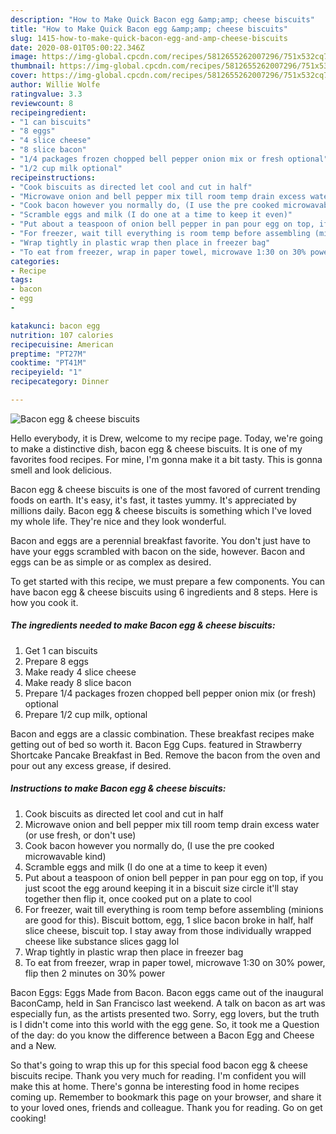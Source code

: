 ```yaml
---
description: "How to Make Quick Bacon egg &amp;amp; cheese biscuits"
title: "How to Make Quick Bacon egg &amp;amp; cheese biscuits"
slug: 1415-how-to-make-quick-bacon-egg-and-amp-cheese-biscuits
date: 2020-08-01T05:00:22.346Z
image: https://img-global.cpcdn.com/recipes/5812655262007296/751x532cq70/bacon-egg-cheese-biscuits-recipe-main-photo.jpg
thumbnail: https://img-global.cpcdn.com/recipes/5812655262007296/751x532cq70/bacon-egg-cheese-biscuits-recipe-main-photo.jpg
cover: https://img-global.cpcdn.com/recipes/5812655262007296/751x532cq70/bacon-egg-cheese-biscuits-recipe-main-photo.jpg
author: Willie Wolfe
ratingvalue: 3.3
reviewcount: 8
recipeingredient:
- "1 can biscuits"
- "8 eggs"
- "4 slice cheese"
- "8 slice bacon"
- "1/4 packages frozen chopped bell pepper onion mix or fresh optional"
- "1/2 cup milk optional"
recipeinstructions:
- "Cook biscuits as directed let cool and cut in half"
- "Microwave onion and bell pepper mix till room temp drain excess water (or use fresh, or don&#39;t use)"
- "Cook bacon however you normally do, (I use the pre cooked microwavable kind)"
- "Scramble eggs and milk (I do one at a time to keep it even)"
- "Put about a teaspoon of onion bell pepper in pan pour egg on top, if you just scoot the egg around keeping it in a biscuit size circle it&#39;ll stay together then flip it, once cooked put on a plate to cool"
- "For freezer, wait till everything is room temp before assembling (minions are good for this). Biscuit bottom, egg, 1 slice bacon broke in half, half slice cheese, biscuit top. I stay away from those individually wrapped cheese like substance slices gagg lol"
- "Wrap tightly in plastic wrap then place in freezer bag"
- "To eat from freezer, wrap in paper towel, microwave 1:30 on 30% power, flip then 2 minutes on 30% power"
categories:
- Recipe
tags:
- bacon
- egg
- 

katakunci: bacon egg  
nutrition: 107 calories
recipecuisine: American
preptime: "PT27M"
cooktime: "PT41M"
recipeyield: "1"
recipecategory: Dinner

---
```



![Bacon egg &amp; cheese biscuits](https://img-global.cpcdn.com/recipes/5812655262007296/751x532cq70/bacon-egg-cheese-biscuits-recipe-main-photo.jpg)

Hello everybody, it is Drew, welcome to my recipe page. Today, we're going to make a distinctive dish, bacon egg &amp; cheese biscuits. It is one of my favorites food recipes. For mine, I'm gonna make it a bit tasty. This is gonna smell and look delicious.

Bacon egg &amp; cheese biscuits is one of the most favored of current trending foods on earth. It's easy, it's fast, it tastes yummy. It's appreciated by millions daily. Bacon egg &amp; cheese biscuits is something which I've loved my whole life. They're nice and they look wonderful.

Bacon and eggs are a perennial breakfast favorite. You don&#39;t just have to have your eggs scrambled with bacon on the side, however. Bacon and eggs can be as simple or as complex as desired.


To get started with this recipe, we must prepare a few components. You can have bacon egg &amp; cheese biscuits using 6 ingredients and 8 steps. Here is how you cook it.

<!--inarticleads1-->

##### The ingredients needed to make Bacon egg &amp; cheese biscuits:

1. Get 1 can biscuits
1. Prepare 8 eggs
1. Make ready 4 slice cheese
1. Make ready 8 slice bacon
1. Prepare 1/4 packages frozen chopped bell pepper onion mix (or fresh) optional
1. Prepare 1/2 cup milk, optional


Bacon and eggs are a classic combination. These breakfast recipes make getting out of bed so worth it. Bacon Egg Cups. featured in Strawberry Shortcake Pancake Breakfast in Bed. Remove the bacon from the oven and pour out any excess grease, if desired. 

<!--inarticleads2-->

##### Instructions to make Bacon egg &amp; cheese biscuits:

1. Cook biscuits as directed let cool and cut in half
1. Microwave onion and bell pepper mix till room temp drain excess water (or use fresh, or don&#39;t use)
1. Cook bacon however you normally do, (I use the pre cooked microwavable kind)
1. Scramble eggs and milk (I do one at a time to keep it even)
1. Put about a teaspoon of onion bell pepper in pan pour egg on top, if you just scoot the egg around keeping it in a biscuit size circle it&#39;ll stay together then flip it, once cooked put on a plate to cool
1. For freezer, wait till everything is room temp before assembling (minions are good for this). Biscuit bottom, egg, 1 slice bacon broke in half, half slice cheese, biscuit top. I stay away from those individually wrapped cheese like substance slices gagg lol
1. Wrap tightly in plastic wrap then place in freezer bag
1. To eat from freezer, wrap in paper towel, microwave 1:30 on 30% power, flip then 2 minutes on 30% power


Bacon Eggs: Eggs Made from Bacon. Bacon eggs came out of the inaugural BaconCamp, held in San Francisco last weekend. A talk on bacon as art was especially fun, as the artists presented two. Sorry, egg lovers, but the truth is I didn&#39;t come into this world with the egg gene. So, it took me a Question of the day: do you know the difference between a Bacon Egg and Cheese and a New. 

So that's going to wrap this up for this special food bacon egg &amp; cheese biscuits recipe. Thank you very much for reading. I'm confident you will make this at home. There's gonna be interesting food in home recipes coming up. Remember to bookmark this page on your browser, and share it to your loved ones, friends and colleague. Thank you for reading. Go on get cooking!
